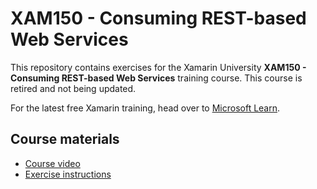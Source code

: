 # XAM150 - Consuming REST-based Web Services

This repository contains exercises for the Xamarin University **XAM150 - Consuming REST-based Web Services** training course. This course is retired and not being updated.

For the latest free Xamarin training, head over to [Microsoft Learn](https://aka.ms/learn-xamarin).

## Course materials

* [Course video](https://youtu.be/wARtFpUEmaE)
* [Exercise instructions](https://XamarinUniversity.github.io/XAM150/)
